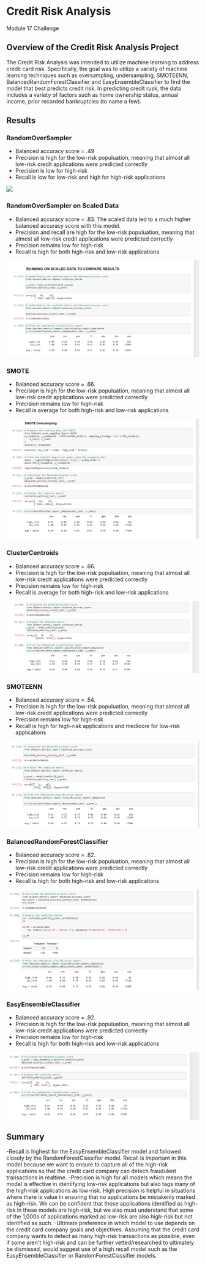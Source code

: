 # Credit Risk Analysis
Module 17 Challenge

## Overview of the Credit Risk Analysis Project
The Credit Risk Analysis was intended to utilize machine learning to address credit card risk. Specifically, the goal was to utilize a variety of machine learning techniques such as oversampling, undersampling, SMOTEENN, BalancedRandomForestClassifier and EasyEnsembleClassifier to find the model that best predicts credit risk. In predicting credit rusk, the data includes a variety of factors such as home ownership status, annual income, prior recorded bankruptcies (to name a few). 


## Results

### RandomOverSampler
- Balanced accuracy score = .49
- Precision is high for the low-risk populuation, meaning that almost all low-risk credit applications were predicted correctly
- Precision is low for high-risk
- Recall is low for low-risk and high for high-risk applications

![](/Images/RandomOverSampler.png)

### RandomOverSampler on Scaled Data
- Balanced accuracy score = .83. The scaled data led to a much higher balanced accuracy score with this model.
- Precision and recall are high for the low-risk populuation, meaning that almost all low-risk credit applications were predicted correctly
- Precision remains low for high-risk
- Recall is high for both high-risk and low-risk applications

![](/Images/ScaledRandomOverSampler.png)

### SMOTE
- Balanced accuracy score = .66. 
- Precision is high for the low-risk populuation, meaning that almost all low-risk credit applications were predicted correctly
- Precision remains low for high-risk
- Recall is average for both high-risk and low-risk applications

![](/Images/SMOTE.png)

### ClusterCentroids
- Balanced accuracy score = .66. 
- Precision is high for the low-risk populuation, meaning that almost all low-risk credit applications were predicted correctly
- Precision remains low for high-risk
- Recall is average for both high-risk and low-risk applications

![](/Images/ClusterCentroids.png)

### SMOTEENN
- Balanced accuracy score = .54. 
- Precision is high for the low-risk populuation, meaning that almost all low-risk credit applications were predicted correctly
- Precision remains low for high-risk
- Recall is high for high-risk applications and mediocre for low-risk applications

![](/Images/SMOTEENN.png)

### BalancedRandomForestClassifier
- Balanced accuracy score = .82. 
- Precision is high for the low-risk populuation, meaning that almost all low-risk credit applications were predicted correctly
- Precision remains low for high-risk
- Recall is high for both high-risk and low-risk applications

![](/Images/RandomForest.png)

### EasyEnsembleClassifier
- Balanced accuracy score = .92. 
- Precision is high for the low-risk populuation, meaning that almost all low-risk credit applications were predicted correctly
- Precision remains low for high-risk
- Recall is high for both high-risk and low-risk applications

![](/Images/EasyEnsemble.png)

## Summary 
-Recall is highest for the EasyEnsembleClassifier model and followed closely by the RandomForestClassifier model. Recall is important in this model because we want to ensure to capture all of the high-risk applications so that the credit card company can detech fraudulent transactions in realtime. 
-Precision is high for all models which means the model is effective in identifying low-risk applications but also tags many of the high-risk applications as low-risk. High precision is helpful in situations where there is value in ensuring that no applications be mistakenly marked as high-risk. We can be confident that those applications identified as high-risk in these models are high-risk, but we also must understand that some of the 1,000s of applications marked as low-risk are also high-risk but not identified as such. 
-Ultimate preference in which model to use depends on the credit card company goals and objectives. Assuming that the credit card company wants to detect as many high-risk transactions as possible, even if some aren't high-risk and can be further vetted/researched to ultimately be dismissed, would suggest use of a high recall model such as the EasyEnsembleClassifier or RandomForestClassifier models.


